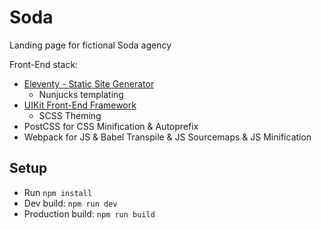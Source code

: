 # Soda

Landing page for fictional Soda agency

Front-End stack:

* [Eleventy - Static Site Generator](https://www.11ty.io/)
  * Nunjucks templating
* [UIKit Front-End Framework](https://getuikit.com/)
  * SCSS Theming
* PostCSS for CSS Minification & Autoprefix
* Webpack for JS & Babel Transpile & JS Sourcemaps & JS Minification

## Setup

* Run `npm install`
* Dev build: `npm run dev`
* Production build: `npm run build`
